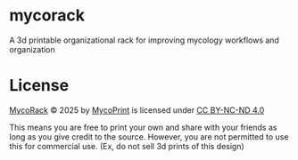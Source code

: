 # mycorack
A 3d printable organizational rack for improving mycology workflows and organization

# License
[MycoRack](https://mycoprint.com/products/myco-rack) © 2025 by [MycoPrint](https://mycoprint.com/) is licensed under [CC BY-NC-ND 4.0](https://creativecommons.org/licenses/by-nc-nd/4.0/?ref=chooser-v1) 

This means you are free to print your own and share with your friends as long as you give credit to the source.  However, you are not permitted to use this for commercial use. (Ex, do not sell 3d prints of this design)
